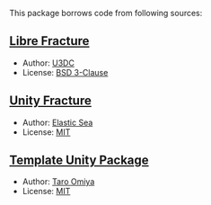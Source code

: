 This package borrows code from following sources:

## [Libre Fracture](https://github.com/U3DC/unity-libre-fracture)
- Author: [U3DC](https://github.com/U3DC)
- License: [BSD 3-Clause](https://github.com/U3DC/unity-libre-fracture/blob/master/LICENSE)

## [Unity Fracture](https://github.com/ElasticSea/unity-fracture)
- Author: [Elastic Sea](https://github.com/ElasticSea)
- License: [MIT](https://github.com/ElasticSea/unity-fracture/blob/master/LICENSE)

## [Template Unity Package](https://github.com/OmiyaGames/template-unity-package)
- Author: [Taro Omiya](https://github.com/japtar10101)
- License: [MIT](https://github.com/OmiyaGames/template-unity-package/blob/main/LICENSE.md)
